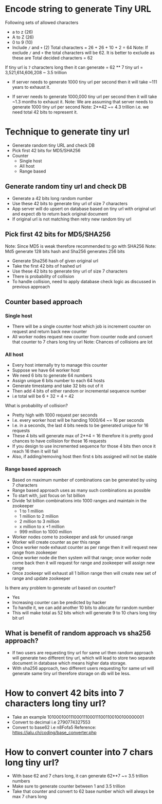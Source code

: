 # Encode string to generate Tiny URL
Following sets of allowed characters
- a to z (26)
- A to Z (26)
- 0 to 9 (10)
- Include `/` and `+` (2)
Total characters = 26 + 26 + 10 + 2 = 64 
Note: If exclude `/` and `+` the total characters will be 62. It is better to exclude as these are 
Total decided characters = 62

If tiny url is `7` characters long then it can generate = 62 ** 7 tiny url 
= 3,521,614,606,208 ~ 3.5 trillion
- If server needs to generate 1000 tiny url per second then it will take ~111 years to exhaust it.

- If server needs to generate 1000,000 tiny url per second then it will take ~1.3 months to exhaust it.
Note: We are assuming that server needs to generate 1000 tiny url per second
Note: 2**42 ~= 4.3 trillion i.e. we need total 42 bits to represent it.
# Technique to generate tiny url
- Generate random tiny URL and check DB
- Pick first 42 bits for MD5/SHA256
- Counter 
    - Single host
    - All host
    - Range based
## Generate random tiny url and check DB
- Generate a 42 bits long random number
- Use these 42 bits to generate tiny url of size 7 characters
- App server will do upsert on database based on tiny url with original url and expect db to return back original document
- If original url is not matching then retry new random tiny url
## Pick first 42 bits for MD5/SHA256
Note: Since MD5 is weak therefore recommended to go with SHA256
Note: Md5 generate 128 bits hash and Sha256 generates 256 bits

- Generate Sha256 hash of given original url
- Take the first 42 bits of hashed url
- Use these 42 bits to generate tiny url of size 7 characters
- There is probability of collision 
- To handle collision, need to apply database check logic as discussed in previous approach

## Counter based approach
### Single host
- There will be a single counter host which job is increment counter on request and return back new counter
- All worker nodes request new counter from counter node and convert that counter to 7 chars long tiny url
Note: Chances of collisions are lot

### All host
- Every host internally try to manage this counter
- Suppose we have 64 worker host
- We need 6 bits to generate 64 numbers
- Assign unique 6 bits number to each 64 hosts
- Generate timestamp and take 32 bits out of it
- Then add 4 bits of either random or incremental sequence number
- i.e total will be 6 + 32 + 4 = 42

What is probability of collision?
- Pretty high with 1000 request per seconds
- I.e. every worker host will be handing 1000/64 ~= 16 per seconds
- I.e. in a seconds, the last 4 bits needs to be generated unique for 16 requests
- These 4 bits will generate max of 2**4 = 16 therefore it is pretty good chances to have collision for those 16 requests
- If you design to use incremented sequence for those 4 bits then once it reach 16 then it will fail
- Also, if adding/removing host then first `6` bits assigned will not be stable
### Range based approach
- Based on maximum number of combinations can be generated by using 7 characters
- Range based approach uses as many such combinations as possible
- To start with, just focus on 1st billion
- Divide 1st billion combinations into 1000 ranges and maintain in the zookeeper
    - 1 to 1 million
    - 1 million to 2 million
    - 2 million to 3 million
    - x million to x +1 million
    - 999 million to 1000 million
- Worker nodes come to zookeeper and ask for unused range
- Worker will create counter as per this range
- Once worker node exhaust counter as per range then it will request new range from zookeeper
- Once worker node die then system will that range; once worker node come back then it will request for range and zookeeper will assign new range
- Once zookeepr will exhaust all 1 billion range then will create new set of range and update zookeeper

Is there any problem to generate url based on counter?
- Yes
- Increasing counter can be predicted by hacker
- To handle it, we can add another 10 bits to allocate for random number
- This will make total as 52 bits which will generate 9 to 10 chars long tiny bit url

## What is benefit of random approach vs sha256 approach?
- If two users are requesting tiny url for same url then random approach will generate two different tiny url, which will lead to store two separate document in database which means higher data storage.
- With sha256 approach, two different users requesting for same url will generate same tiny url therefore storage on db will be less.

# How to convert 42 bits into 7 characters long tiny url?
- Take an example 101000100111000111000111001100100100000001
- Convert to decimal i.e 2790774327553
- Convert to base62 i.e n8Fofa5
Reference: https://jalu.ch/coding/base_converter.php

# How to convert counter into 7 chars long tiny url?
- With base 62 and 7 chars long, it can generate 62**7 ~= 3.5 trillion numbers
- Make sure to generate counter between 1 and 3.5 trillion
- Take that counter and convert to 62 base number which will always be max 7 chars long




